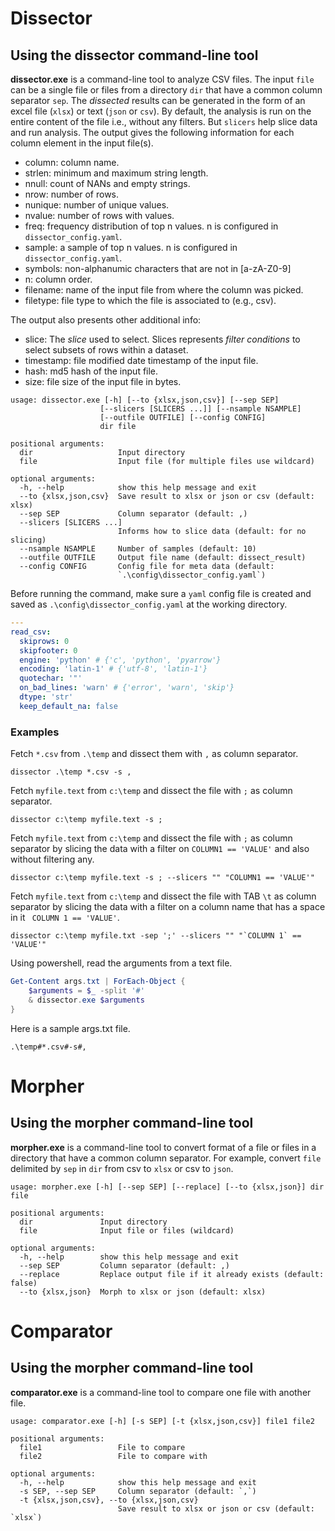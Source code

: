 # Dissector

## Using the dissector command-line tool

**dissector.exe** is a command-line tool to analyze CSV files. The input `file` can be a single file or files from a directory `dir` that have a common column separator `sep`. The _dissected_ results can be generated in the form of an excel file (`xlsx`) or text (`json` or `csv`). By default, the analysis is run on the entire content of the file i.e., without any filters. But `slicers` help slice data and run analysis. The output gives the following
information for each column element in the input file(s).

- column: column name.
- strlen: minimum and maximum string length.
- nnull: count of NANs and empty strings.
- nrow: number of rows.
- nunique: number of unique values.
- nvalue: number of rows with values.
- freq: frequency distribution of top n values. n is configured in `dissector_config.yaml`.
- sample: a sample of top n values. n is configured in `dissector_config.yaml`.
- symbols: non-alphanumic characters that are not in [a-zA-Z0-9]
- n: column order.
- filename: name of the input file from where the column was picked.
- filetype: file type to which the file is associated to (e.g., csv).

The output also presents other additional info:

- slice: The _slice_ used to select. Slices represents _filter conditions_ to select subsets of rows within a dataset.
- timestamp: file modified date timestamp of the input file.
- hash: md5 hash of the input file.
- size: file size of the input file in bytes.

```commandline
usage: dissector.exe [-h] [--to {xlsx,json,csv}] [--sep SEP]
                    [--slicers [SLICERS ...]] [--nsample NSAMPLE]
                    [--outfile OUTFILE] [--config CONFIG]
                    dir file

positional arguments:
  dir                   Input directory
  file                  Input file (for multiple files use wildcard)

optional arguments:
  -h, --help            show this help message and exit
  --to {xlsx,json,csv}  Save result to xlsx or json or csv (default: xlsx)
  --sep SEP             Column separator (default: ,)
  --slicers [SLICERS ...]
                        Informs how to slice data (default: for no slicing)
  --nsample NSAMPLE     Number of samples (default: 10)
  --outfile OUTFILE     Output file name (default: dissect_result)
  --config CONFIG       Config file for meta data (default:
                        `.\config\dissector_config.yaml`)
```

Before running the command, make sure a `yaml` config file is created and saved as `.\config\dissector_config.yaml` at
the working directory.

```yaml
---
read_csv:
  skiprows: 0
  skipfooter: 0
  engine: 'python' # {'c', 'python', 'pyarrow'}
  encoding: 'latin-1' # {'utf-8', 'latin-1'}
  quotechar: '"'
  on_bad_lines: 'warn' # {'error', 'warn', 'skip'}
  dtype: 'str'
  keep_default_na: false
```

### Examples

Fetch `*.csv` from `.\temp` and dissect them with `,` as column separator.

```commandline
dissector .\temp *.csv -s ,
```

Fetch `myfile.text` from `c:\temp` and dissect the file with `;` as column separator.

```commandline
dissector c:\temp myfile.text -s ;
```

Fetch `myfile.text` from `c:\temp` and dissect the file with `;` as column separator by slicing the data with a filter on `COLUMN1 == 'VALUE'` and also without filtering any.

```commandline
dissector c:\temp myfile.text -s ; --slicers "" "COLUMN1 == 'VALUE'"
```

Fetch `myfile.text` from `c:\temp` and dissect the file with TAB `\t` as column separator by slicing the data with a filter on a column name that has a space in it    ` COLUMN 1 == 'VALUE'`.

```commandline
dissector c:\temp myfile.txt -sep ';' --slicers "" "`COLUMN 1` == 'VALUE'"
```

Using powershell, read the arguments from a text file.

```powershell
Get-Content args.txt | ForEach-Object {
    $arguments = $_ -split '#'
    & dissector.exe $arguments
}
```
Here is a sample args.txt file.

```
.\temp#*.csv#-s#,
```

# Morpher

## Using the morpher command-line tool

**morpher.exe** is a command-line tool to convert format of a file or files  in a directory that have a common column separator. For example, convert `file` delimited by `sep` in `dir` from  csv to `xlsx` or csv to `json`.

```text
usage: morpher.exe [-h] [--sep SEP] [--replace] [--to {xlsx,json}] dir file

positional arguments:
  dir               Input directory
  file              Input file or files (wildcard)

optional arguments:
  -h, --help        show this help message and exit
  --sep SEP         Column separator (default: ,)
  --replace         Replace output file if it already exists (default: false)
  --to {xlsx,json}  Morph to xlsx or json (default: xlsx)
```

# Comparator

## Using the morpher command-line tool

**comparator.exe** is a command-line tool to compare one file with another file.

```text
usage: comparator.exe [-h] [-s SEP] [-t {xlsx,json,csv}] file1 file2

positional arguments:
  file1                 File to compare
  file2                 File to compare with

optional arguments:
  -h, --help            show this help message and exit
  -s SEP, --sep SEP     Column separator (default: `,`)
  -t {xlsx,json,csv}, --to {xlsx,json,csv}
                        Save result to xlsx or json or csv (default: `xlsx`)
```